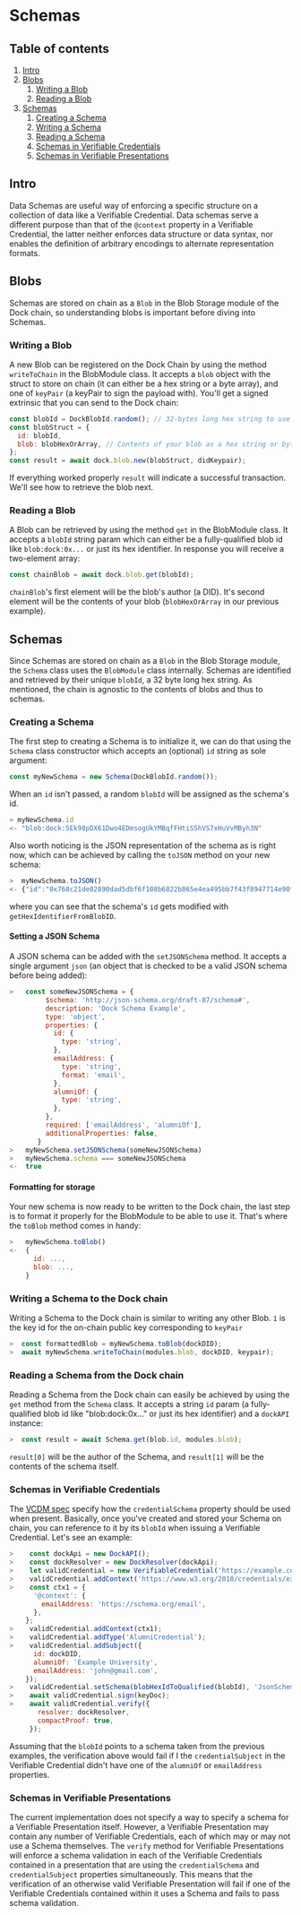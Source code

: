 # Schemas

## Table of contents

1. [Intro](#intro)
1. [Blobs](#blobs)
   1. [Writing a Blob](#writing-a-blob)
   1. [Reading a Blob](#reading-a-blob)
1. [Schemas](#blobs)
   1. [Creating a Schema](#creating-a-schema)
   1. [Writing a Schema](#writing-a-schema-to-the-dock-chain)
   1. [Reading a Schema](#reading-a-schema-from-the-dock-chain)
   1. [Schemas in Verifiable Credentials](#schemas-in-verifiable-credentials)
   1. [Schemas in Verifiable Presentations](#schemas-in-verifiable-presentations)

## Intro

Data Schemas are useful way of enforcing a specific structure on a collection of data like a Verifiable Credential.
Data schemas serve a different purpose than that of the `@context` property in a Verifiable Credential, the latter
neither enforces data structure or data syntax, nor enables the definition of arbitrary encodings to alternate
representation formats.

## Blobs

Schemas are stored on chain as a `Blob` in the Blob Storage module of the Dock chain, so understanding blobs is
important before diving into Schemas.

### Writing a Blob

A new Blob can be registered on the Dock Chain by using the method `writeToChain` in the BlobModule class.
It accepts a `blob` object with the struct to store on chain (it can either be a hex string or a byte array), and one of `keyPair` (a
keyPair to sign the payload with). You'll get a signed extrinsic that you can send to the Dock chain:

```javascript
const blobId = DockBlobId.random(); // 32-bytes long hex string to use as the blob's id
const blobStruct = {
  id: blobId,
  blob: blobHexOrArray, // Contents of your blob as a hex string or byte array
};
const result = await dock.blob.new(blobStruct, didKeypair);
```

If everything worked properly `result` will indicate a successful transaction.
We'll see how to retrieve the blob next.

### Reading a Blob

A Blob can be retrieved by using the method `get` in the BlobModule class.
It accepts a `blobId` string param which can either be a fully-qualified blob id like `blob:dock:0x...`
or just its hex identifier. In response you will receive a two-element array:

```javascript
const chainBlob = await dock.blob.get(blobId);
```

`chainBlob`'s first element will be the blob's author (a DID). It's second element will be the contents of your
blob (`blobHexOrArray` in our previous example).

## Schemas

Since Schemas are stored on chain as a `Blob` in the Blob Storage module, the `Schema` class uses the `BlobModule`
class internally. Schemas are identified and retrieved by their unique `blobId`, a 32 byte long hex string. As
mentioned, the chain is agnostic to the contents of blobs and thus to schemas.

### Creating a Schema

The first step to creating a Schema is to initialize it, we can do that using the `Schema` class constructor which
accepts an (optional) `id` string as sole argument:

```javascript
const myNewSchema = new Schema(DockBlobId.random());
```

When an `id` isn't passed, a random `blobId` will be assigned as the schema's id.

```javascript
> myNewSchema.id
<- "blob:dock:5Ek98pDX61Dwo4EDmsogUkYMBqfFHtiS5hVS7xHuVvMByh3N"
```

Also worth noticing is the JSON representation of the schema as is right now, which can be achieved by calling
the `toJSON` method on your new schema:

```javascript
>  myNewSchema.toJSON()
<- {"id":"0x768c21de02890dad5dbf6f108b6822b865e4ea495bb7f43f8947714e90fcc060"}
```

where you can see that the schema's `id` gets modified with `getHexIdentifierFromBlobID`.

#### Setting a JSON Schema

A JSON schema can be added with the `setJSONSchema` method. It accepts a single argument `json` (an object that is
checked to be a valid JSON schema before being added):

```javascript
>   const someNewJSONSchema = {
         $schema: 'http://json-schema.org/draft-07/schema#',
         description: 'Dock Schema Example',
         type: 'object',
         properties: {
           id: {
             type: 'string',
           },
           emailAddress: {
             type: 'string',
             format: 'email',
           },
           alumniOf: {
             type: 'string',
           },
         },
         required: ['emailAddress', 'alumniOf'],
         additionalProperties: false,
       }
>   myNewSchema.setJSONSchema(someNewJSONSchema)
>   myNewSchema.schema === someNewJSONSchema
<-  true
```

#### Formatting for storage

Your new schema is now ready to be written to the Dock chain, the last step is to format it properly for the BlobModule
to be able to use it. That's where the `toBlob` method comes in handy:

```javascript
>   myNewSchema.toBlob()
<-  {
      id: ...,
      blob: ...,
    }
```

### Writing a Schema to the Dock chain

Writing a Schema to the Dock chain is similar to writing any other Blob. `1` is the key id for the on-chain public key corresponding to `keyPair`

```javascript
>  const formattedBlob = myNewSchema.toBlob(dockDID);
>  await myNewSchema.writeToChain(modules.blob, dockDID, keypair);
```

### Reading a Schema from the Dock chain

Reading a Schema from the Dock chain can easily be achieved by using the `get` method from the `Schema` class.
It accepts a string `id` param (a fully-qualified blob id like "blob:dock:0x..." or just its hex identifier) and a
`dockAPI` instance:

```javascript
>  const result = await Schema.get(blob.id, modules.blob);
```

`result[0]` will be the author of the Schema, and `result[1]` will be the contents of the schema itself.

### Schemas in Verifiable Credentials

The [VCDM spec](https://www.w3.org/TR/vc-data-model/#data-schemas) specify how the `credentialSchema` property should be
used when present. Basically, once you've created and stored your Schema on chain, you can reference to it by its
`blobId` when issuing a Verifiable Credential. Let's see an example:

```javascript
>    const dockApi = new DockAPI();
>    const dockResolver = new DockResolver(dockApi);
>    let validCredential = new VerifiableCredential('https://example.com/credentials/123');
>    validCredential.addContext('https://www.w3.org/2018/credentials/examples/v1');
>    const ctx1 = {
      '@context': {
        emailAddress: 'https://schema.org/email',
      },
    };
>    validCredential.addContext(ctx1);
>    validCredential.addType('AlumniCredential');
>    validCredential.addSubject({
      id: dockDID,
      alumniOf: 'Example University',
      emailAddress: 'john@gmail.com',
    });
>    validCredential.setSchema(blobHexIdToQualified(blobId), 'JsonSchemaValidator2018');
>    await validCredential.sign(keyDoc);
>    await validCredential.verify({
       resolver: dockResolver,
       compactProof: true,
     });
```

Assuming that the `blobId` points to a schema taken from the previous examples, the verification above would fail if I
the `credentialSubject` in the Verifiable Credential didn't have one of the `alumniOf` or `emailAddress` properties.

### Schemas in Verifiable Presentations

The current implementation does not specify a way to specify a schema for a Verifiable Presentation itself.
However, a Verifiable Presentation may contain any number of Verifiable Credentials, each of which may or may not use a
Schema themselves. The `verify` method for Verifiable Presentations will enforce a schema validation in each of the
Verifiable Credentials contained in a presentation that are using the `credentialSchema` and `credentialSubject`
properties simultaneously.
This means that the verification of an otherwise valid Verifiable Presentation will fail if one of the Verifiable
Credentials contained within it uses a Schema and fails to pass schema validation.
